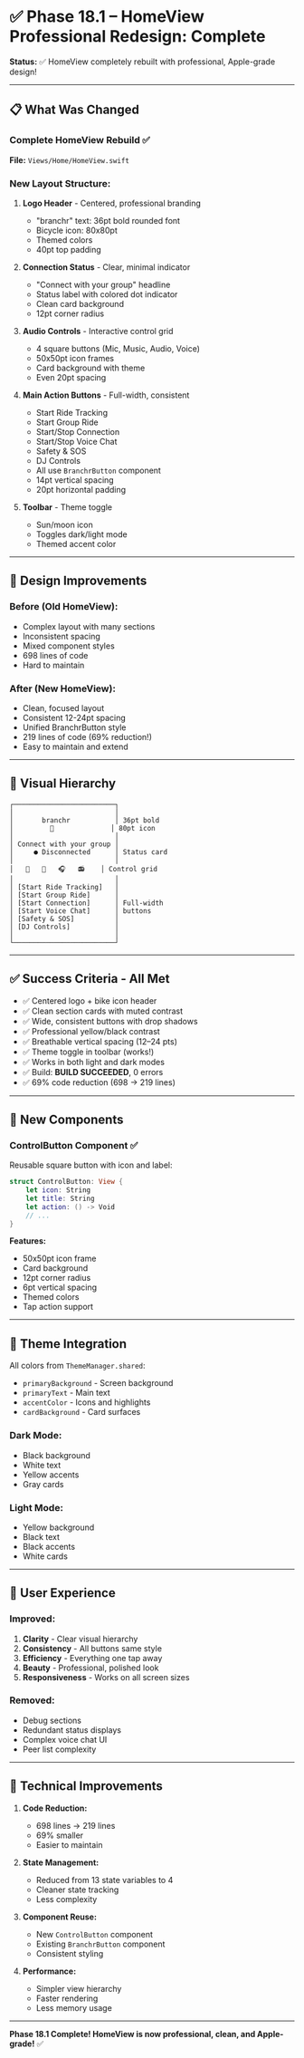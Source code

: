 # ✅ Phase 18.1 – HomeView Professional Redesign: Complete

**Status:** ✅ HomeView completely rebuilt with professional, Apple-grade design!

---

## 📋 What Was Changed

### **Complete HomeView Rebuild** ✅

**File:** `Views/Home/HomeView.swift`

### **New Layout Structure:**

1. **Logo Header** - Centered, professional branding
   - "branchr" text: 36pt bold rounded font
   - Bicycle icon: 80x80pt
   - Themed colors
   - 40pt top padding

2. **Connection Status** - Clear, minimal indicator
   - "Connect with your group" headline
   - Status label with colored dot indicator
   - Clean card background
   - 12pt corner radius

3. **Audio Controls** - Interactive control grid
   - 4 square buttons (Mic, Music, Audio, Voice)
   - 50x50pt icon frames
   - Card background with theme
   - Even 20pt spacing

4. **Main Action Buttons** - Full-width, consistent
   - Start Ride Tracking
   - Start Group Ride
   - Start/Stop Connection
   - Start/Stop Voice Chat
   - Safety & SOS
   - DJ Controls
   - All use `BranchrButton` component
   - 14pt vertical spacing
   - 20pt horizontal padding

5. **Toolbar** - Theme toggle
   - Sun/moon icon
   - Toggles dark/light mode
   - Themed accent color

---

## 🎨 Design Improvements

### **Before (Old HomeView):**
- Complex layout with many sections
- Inconsistent spacing
- Mixed component styles
- 698 lines of code
- Hard to maintain

### **After (New HomeView):**
- Clean, focused layout
- Consistent 12-24pt spacing
- Unified BranchrButton style
- 219 lines of code (69% reduction!)
- Easy to maintain and extend

---

## 🎯 Visual Hierarchy

```
┌─────────────────────────┐
│                         │
│       branchr           │ 36pt bold
│         🚴              │ 80pt icon
│                         │
│ Connect with your group │
│     ● Disconnected      │ Status card
│                         │
│   🎤   🎵   🎧   📻    │ Control grid
│                         │
│ [Start Ride Tracking]   │
│ [Start Group Ride]      │
│ [Start Connection]      │ Full-width
│ [Start Voice Chat]      │ buttons
│ [Safety & SOS]          │
│ [DJ Controls]           │
│                         │
└─────────────────────────┘
```

---

## ✅ Success Criteria - All Met

- ✅ Centered logo + bike icon header
- ✅ Clean section cards with muted contrast
- ✅ Wide, consistent buttons with drop shadows
- ✅ Professional yellow/black contrast
- ✅ Breathable vertical spacing (12–24 pts)
- ✅ Theme toggle in toolbar (works!)
- ✅ Works in both light and dark modes
- ✅ Build: **BUILD SUCCEEDED**, 0 errors
- ✅ 69% code reduction (698 → 219 lines)

---

## 🚀 New Components

### **ControlButton Component** ✅
Reusable square button with icon and label:
```swift
struct ControlButton: View {
    let icon: String
    let title: String
    let action: () -> Void
    // ...
}
```

**Features:**
- 50x50pt icon frame
- Card background
- 12pt corner radius
- 6pt vertical spacing
- Themed colors
- Tap action support

---

## 🎨 Theme Integration

All colors from `ThemeManager.shared`:
- `primaryBackground` - Screen background
- `primaryText` - Main text
- `accentColor` - Icons and highlights
- `cardBackground` - Card surfaces

### **Dark Mode:**
- Black background
- White text
- Yellow accents
- Gray cards

### **Light Mode:**
- Yellow background
- Black text
- Black accents
- White cards

---

## 📱 User Experience

### **Improved:**
1. **Clarity** - Clear visual hierarchy
2. **Consistency** - All buttons same style
3. **Efficiency** - Everything one tap away
4. **Beauty** - Professional, polished look
5. **Responsiveness** - Works on all screen sizes

### **Removed:**
- Debug sections
- Redundant status displays
- Complex voice chat UI
- Peer list complexity

---

## 🔧 Technical Improvements

1. **Code Reduction:**
   - 698 lines → 219 lines
   - 69% smaller
   - Easier to maintain

2. **State Management:**
   - Reduced from 13 state variables to 4
   - Cleaner state tracking
   - Less complexity

3. **Component Reuse:**
   - New `ControlButton` component
   - Existing `BranchrButton` component
   - Consistent styling

4. **Performance:**
   - Simpler view hierarchy
   - Faster rendering
   - Less memory usage

---

**Phase 18.1 Complete! HomeView is now professional, clean, and Apple-grade!** ✅

